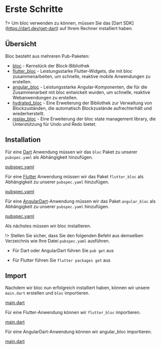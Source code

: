 # Erste Schritte

?> Um bloc verwenden zu können, müssen Sie das [Dart SDK] (https://dart.dev/get-dart) auf Ihrem Rechner installiert haben.

## Übersicht

Bloc besteht aus mehreren Pub-Paketen:

- [bloc](https://pub.dev/packages/true_bloc) - Kernstück der Block-Bibliothek
- [flutter_bloc](https://pub.dev/packages/flutter_true_bloc) - Leistungsstarke Flutter-Widgets, die mit bloc zusammenarbeiten, um schnelle, reaktive mobile Anwendungen zu erstellen.
- [angular_bloc](https://pub.dev/packages/angular_true_bloc) - Leistungsstarke Angular-Komponenten, die für die Zusammenarbeit mit bloc entwickelt wurden, um schnelle, reaktive Webanwendungen zu erstellen.
- [hydrated_bloc](https://pub.dev/packages/hydrated_true_bloc) - Eine Erweiterung der Bibliothek zur Verwaltung von Blockzuständen, die automatisch Blockzustände aufrechterhält und wiederherstellt.
- [replay_bloc](https://pub.dev/packages/replay_true_bloc) - Eine Erweiterung der bloc state management library, die Unterstützung für Undo und Redo bietet.

## Installation

Für eine [Dart](https://dart.dev/) Anwendung müssen wir das `bloc` Paket zu unserer `pubspec.yaml` als Abhängigkeit hinzufügen.

[pubspec.yaml](../_snippets/getting_started/bloc_pubspec.yaml.md ':include')

Für eine [Flutter](https://flutter.dev/) Anwendung müssen wir das Paket `flutter_bloc` als Abhängigkeit zu unserer `pubspec.yaml` hinzufügen.

[pubspec.yaml](../_snippets/getting_started/flutter_bloc_pubspec.yaml.md ':include')

Für eine [AngularDart](https://angulardart.dev/)-Anwendung müssen wir das Paket `angular_bloc` als Abhängigkeit zu unserer `pubspec.yaml` hinzufügen.

[pubspec.yaml](../_snippets/getting_started/angular_bloc_pubspec.yaml.md ':include')

Als nächstes müssen wir bloc installieren.

!> Stellen Sie sicher, dass Sie den folgenden Befehl aus demselben Verzeichnis wie Ihre Datei `pubspec.yaml` ausführen.

- Für Dart oder AngularDart führen Sie `pub get` aus

- Für Flutter führen Sie `flutter packages get` aus

## Import

Nachdem wir bloc nun erfolgreich installiert haben, können wir unsere `main.dart` erstellen und `bloc` importieren.

[main.dart](../_snippets/getting_started/bloc_main.dart.md ':include')

Für eine Flutter-Anwendung können wir `flutter_bloc` importieren.

[main.dart](../_snippets/getting_started/flutter_bloc_main.dart.md ':include')

Für eine AngularDart-Anwendung können wir angular_bloc importieren.

[main.dart](../_snippets/getting_started/angular_bloc_main.dart.md ':include')
